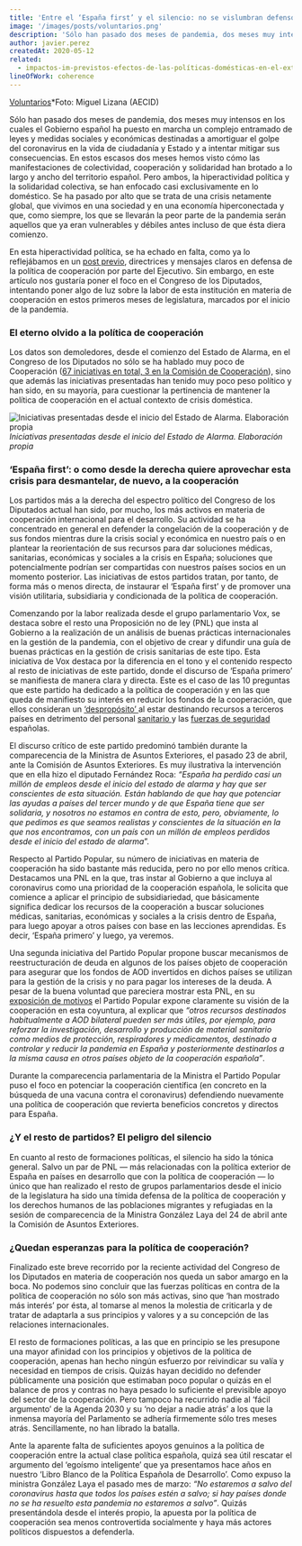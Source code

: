 ```yaml
---
title: 'Entre el ‘España first’ y el silencio: no se vislumbran defensores de la Cooperación al Desarrollo…'
image: '/images/posts/voluntarios.png'
description: 'Sólo han pasado dos meses de pandemia, dos meses muy intensos en los cuales el Gobierno español ha puesto en marcha un complejo entramado de leyes y medidas sociales y económicas destinadas a amortiguar el golpe del coronavirus en la vida de ciudadanía y Estado y a intentar mitigar sus consecuencias.'
author: javier.perez
createdAt: 2020-05-12
related:
  - impactos-im-previstos-efectos-de-las-políticas-domésticas-en-el-exterior
lineOfWork: coherence
---
```



[Voluntarios](images/posts/voluntarios.png)*Foto: Miguel Lizana (AECID)

Sólo han pasado dos meses de pandemia, dos meses muy intensos en los cuales el Gobierno español ha puesto en marcha un complejo entramado de leyes y medidas sociales y económicas destinadas a amortiguar el golpe del coronavirus en la vida de ciudadanía y Estado y a intentar mitigar sus consecuencias. En estos escasos dos meses hemos visto cómo las manifestaciones de colectividad, cooperación y solidaridad han brotado a lo largo y ancho del territorio español. Pero ambos, la hiperactividad política y la solidaridad colectiva, se han enfocado casi exclusivamente en lo doméstico. Se ha pasado por alto que se trata de una crisis netamente global, que vivimos en una sociedad y en una economía hiperconectada y que, como siempre, los que se llevarán la peor parte de la pandemia serán aquellos que ya eran vulnerables y débiles antes incluso de que ésta diera comienzo.

En esta hiperactividad política, se ha echado en falta, como ya lo reflejábamos en un [post previo](https://medium.com/@CIECODE/no-dejar-a-nadie-atr%C3%A1s-en-tiempos-de-coronavirus-d%C3%B3nde-se-sit%C3%BAa-espa%C3%B1a-en-la-respuesta-global-a-a04d379c9aa1), directrices y mensajes claros en defensa de la política de cooperación por parte del Ejecutivo. Sin embargo, en este artículo nos gustaría poner el foco en el Congreso de los Diputados, intentando poner algo de luz sobre la labor de esta institución en materia de cooperación en estos primeros meses de legislatura, marcados por el inicio de la pandemia.

### **El eterno olvido a la política de cooperación**

Los datos son demoledores, desde el comienzo del Estado de Alarma, en el Congreso de los Diputados no sólo se ha hablado muy poco de Cooperación ([67 iniciativas en total, 3 en la Comisión de Cooperación](https://docs.google.com/spreadsheets/d/1JQ0oE6rWOkb1aOlr1E8ewtAo_Z26Tki5z-DrRI3mfis/edit?usp=sharing)), sino que además las iniciativas presentadas han tenido muy poco peso político y han sido, en su mayoría, para cuestionar la pertinencia de mantener la política de cooperación en el actual contexto de crisis doméstica.

![Iniciativas presentadas desde el inicio del Estado de Alarma. Elaboración propia](/images/posts/grafico2.png)*Iniciativas presentadas desde el inicio del Estado de Alarma. Elaboración propia*

### **‘España first’: o como desde la derecha quiere aprovechar esta crisis para desmantelar, de nuevo, a la cooperación**

Los partidos más a la derecha del espectro político del Congreso de los Diputados actual han sido, por mucho, los más activos en materia de cooperación internacional para el desarrollo. Su actividad se ha concentrado en general en defender la congelación de la cooperación y de sus fondos mientras dure la crisis social y económica en nuestro país o en plantear la reorientación de sus recursos para dar soluciones médicas, sanitarias, económicas y sociales a la crisis en España; soluciones que potencialmente podrían ser compartidas con nuestros países socios en un momento posterior. Las iniciativas de estos partidos tratan, por tanto, de forma más o menos directa, de instaurar el ‘España first’ y de promover una visión utilitaria, subsidiaria y condicionada de la política de cooperación.

Comenzando por la labor realizada desde el grupo parlamentario Vox, se destaca sobre el resto una Proposición no de ley (PNL) que insta al Gobierno a la realización de un análisis de buenas prácticas internacionales en la gestión de la pandemia, con el objetivo de crear y difundir una guía de buenas prácticas en la gestión de crisis sanitarias de este tipo. Esta iniciativa de Vox destaca por la diferencia en el tono y el contenido respecto al resto de iniciativas de este partido, donde el discurso de ‘España primero’ se manifiesta de manera clara y directa. Este es el caso de las 10 preguntas que este partido ha dedicado a la política de cooperación y en las que queda de manifiesto su interés en reducir los fondos de la cooperación, que ellos consideran un [‘despropósito’ ](http://www.congreso.es/portal/page/portal/Congreso/Congreso/Iniciativas?_piref73_2148295_73_1335437_1335437.next_page=/wc/servidorCGI&CMD=VERLST&BASE=IW14&FMT=INITXDSS.fmt&DOCS=1-1&DOCORDER=FIFO&OPDEF=ADJ&QUERY=(184%2F007980*.NDOC.))al estar destinando recursos a terceros países en detrimento del personal [sanitario ](http://www.congreso.es/portal/page/portal/Congreso/Congreso/Iniciativas?_piref73_2148295_73_1335437_1335437.next_page=/wc/servidorCGI&CMD=VERLST&BASE=IW14&FMT=INITXDSS.fmt&DOCS=1-1&DOCORDER=FIFO&OPDEF=ADJ&QUERY=(184%2F008254*.NDOC.))y las [fuerzas de seguridad](http://www.congreso.es/portal/page/portal/Congreso/Congreso/Iniciativas?_piref73_2148295_73_1335437_1335437.next_page=/wc/servidorCGI&CMD=VERLST&BASE=IW14&FMT=INITXDSS.fmt&DOCS=1-1&DOCORDER=FIFO&OPDEF=ADJ&QUERY=(184%2F007904*.NDOC.)) españolas.

El discurso crítico de este partido predominó también durante la comparecencia de la Ministra de Asuntos Exteriores, el pasado 23 de abril, ante la Comisión de Asuntos Exteriores. Es muy ilustrativa la intervención que en ella hizo el diputado Fernández Roca: *“España ha perdido casi un millón de empleos desde el inicio del estado de alarma y hay que ser conscientes de esta situación. Están hablando de que hay que potenciar las ayudas a países del tercer mundo y de que España tiene que ser solidaria, y nosotros no estamos en contra de esto, pero, obviamente, lo que pedimos es que seamos realistas y conscientes de la situación en la que nos encontramos, con un país con un millón de empleos perdidos desde el inicio del estado de alarma*”.

Respecto al Partido Popular, su número de iniciativas en materia de cooperación ha sido bastante más reducida, pero no por ello menos crítica. Destacamos una PNL en la que, tras instar al Gobierno a que incluya al coronavirus como una prioridad de la cooperación española, le solicita que comience a aplicar el principio de subsidiariedad, que básicamente significa dedicar los recursos de la cooperación a buscar soluciones médicas, sanitarias, económicas y sociales a la crisis dentro de España, para luego apoyar a otros países con base en las lecciones aprendidas. Es decir, ‘España primero’ y luego, ya veremos.

Una segunda iniciativa del Partido Popular propone buscar mecanismos de reestructuración de deuda en algunos de los países objeto de cooperación para asegurar que los fondos de AOD invertidos en dichos países se utilizan para la gestión de la crisis y no para pagar los intereses de la deuda. A pesar de la buena voluntad que pareciera mostrar esta PNL, en su [exposición de motivos](http://www.congreso.es/portal/page/portal/Congreso/PopUpCGI?CMD=VERLST&BASE=pu14&FMT=PUWTXDTS.fmt&DOCS=1-1&DOCORDER=LIFO&QUERY=%28BOCG-14-D-71.CODI.%29#(P%C3%A1gina47)) el Partido Popular expone claramente su visión de la cooperación en esta coyuntura, al explicar que *“otros recursos destinados habitualmente a AOD bilateral pueden ser más útiles, por ejemplo, para reforzar la investigación, desarrollo y producción de material sanitario como medios de protección, respiradores y medicamentos, destinado a controlar y reducir la pandemia en España y posteriormente destinarlos a la misma causa en otros países objeto de la cooperación española”*.

Durante la comparecencia parlamentaria de la Ministra el Partido Popular puso el foco en potenciar la cooperación científica (en concreto en la búsqueda de una vacuna contra el coronavirus) defendiendo nuevamente una política de cooperación que revierta beneficios concretos y directos para España.

### **¿Y el resto de partidos? El peligro del silencio**

En cuanto al resto de formaciones políticas, el silencio ha sido la tónica general. Salvo un par de PNL — más relacionadas con la política exterior de España en países en desarrollo que con la política de cooperación — lo único que han realizado el resto de grupos parlamentarios desde el inicio de la legislatura ha sido una tímida defensa de la política de cooperación y los derechos humanos de las poblaciones migrantes y refugiadas en la sesión de comparecencia de la Ministra González Laya del 24 de abril ante la Comisión de Asuntos Exteriores.

### **¿Quedan esperanzas para la política de cooperación?**

Finalizado este breve recorrido por la reciente actividad del Congreso de los Diputados en materia de cooperación nos queda un sabor amargo en la boca. No podemos sino concluir que las fuerzas políticas en contra de la política de cooperación no sólo son más activas, sino que ‘han mostrado más interés’ por ésta, al tomarse al menos la molestia de criticarla y de tratar de adaptarla a sus principios y valores y a su concepción de las relaciones internacionales.

El resto de formaciones políticas, a las que en principio se les presupone una mayor afinidad con los principios y objetivos de la política de cooperación, apenas han hecho ningún esfuerzo por reivindicar su valía y necesidad en tiempos de crisis. Quizás hayan decidido no defender públicamente una posición que estimaban poco popular o quizás en el balance de pros y contras no haya pesado lo suficiente el previsible apoyo del sector de la cooperación. Pero tampoco ha recurrido nadie al ‘fácil argumento’ de la Agenda 2030 y su ‘no dejar a nadie atrás’ a los que la inmensa mayoría del Parlamento se adhería firmemente sólo tres meses atrás. Sencillamente, no han librado la batalla.

Ante la aparente falta de suficientes apoyos genuinos a la política de cooperación entre la actual clase política española, quizá sea útil rescatar el argumento del ‘egoísmo inteligente’ que ya presentamos hace años en nuestro ‘Libro Blanco de la Política Española de Desarrollo’. Como expuso la ministra González Laya el pasado mes de marzo: *“No estaremos a salvo del coronavirus hasta que todos los países estén a salvo; si hay países donde no se ha resuelto esta pandemia no estaremos a salvo”*. Quizás presentándola desde el interés propio, la apuesta por la política de cooperación sea menos controvertida socialmente y haya más actores políticos dispuestos a defenderla.
